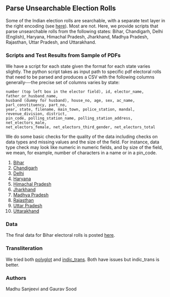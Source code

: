 ## Parse Unsearchable Election Rolls

Some of the Indian election rolls are searchable, with a separate text layer in the right encoding (see [here](https://github.com/in-rolls/parse_elex_rolls)). Most are not. Here, we provide scripts that parse unsearchable rolls from the following states: Bihar, Chandigarh, Delhi (English), Haryana, Himachal Pradesh, Jharkhand, Madhya Pradesh, Rajasthan, Uttar Pradesh, and Uttarakhand.

### Scripts and Test Results from Sample of PDFs

We have a script for each state given the format for each state varies slightly. The python script takes as input path to specific pdf electoral rolls that need to be parsed and produces a CSV with the following columns generally---the precise set of columns varies by state:

```
number (top left box in the elector field), id, elector_name, father_or_husband_name,
husband (dummy for husband), house_no, age, sex, ac_name, parl_constituency, part_no,
year, state, filename, main_town, police_station, mandal, revenue_division, district,
pin_code, polling_station_name, polling_station_address, net_electors_male,
net_electors_female, net_electors_third_gender, net_electors_total
```

We do some basic checks for the quality of the data including checks on data types and missing values and the size of the field. For instance, data type check may look like numeric in numeric fields, and by size of the field, we mean, for example, number of characters in a name or in a pin_code.

1. [Bihar](scripts/bihar/)
2. [Chandigarh](scripts/chandigarh/)
3. [Delhi](scripts/delhi/)
4. [Haryana](scripts/haryana/)
5. [Himachal Pradesh](scripts/himachal/)
6. [Jharkhand](scripts/jharkhand/)
7. [Madhya Pradesh](scripts/mp/)
8. [Rajasthan](scripts/rajasthan/)
9. [Uttar Pradesh](scripts/up/)
10. [Uttarakhand](scripts/uttarakhand/)

### Data

The final data for Bihar electoral rolls is posted [here](https://dataverse.harvard.edu/dataset.xhtml?persistentId=doi:10.7910/DVN/MUEGDT).

### Transliteration

We tried both [polyglot](https://pypi.org/project/polyglot/) and [indic_trans](https://github.com/libindic/indic-trans). Both have issues but indic_trans is better.

### Authors

Madhu Sanjeevi and Gaurav Sood
